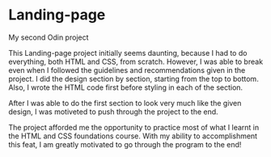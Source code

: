 # Landing-page
My second Odin project

This Landing-page project initially seems daunting, because I had to do everything, both HTML and CSS, from scratch. However, I was able to break even when I followed the guidelines and recommendations given in the project. I did the design section by section, starting from the top to bottom. Also, I wrote the HTML code first before styling in each of the section.

After I was able to do the first section to look very much like the given design, I was motiveted to push through the project to the end.

The project afforded me the opportunity to practice most of what I learnt in the HTML and CSS foundations course. With my ability to accomplishment this feat, I am greatly motivated to go through the program to the end!